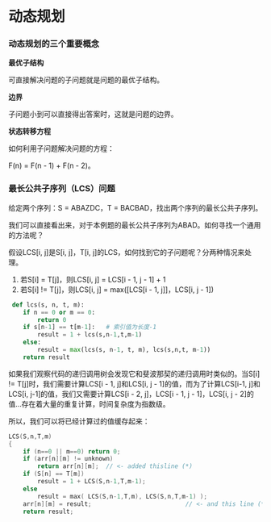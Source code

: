 # 动态规划

### 动态规划的三个重要概念

**最优子结构**

可直接解决问题的子问题就是问题的最优子结构。

**边界**

子问题小到可以直接得出答案时，这就是问题的边界。

**状态转移方程**

如何利用子问题解决问题的方程：

F(n) = F(n - 1) + F(n - 2)。



### 最长公共子序列（LCS）问题

给定两个序列：S = ABAZDC，T = BACBAD，找出两个序列的最长公共子序列。

我们可以直接看出来，对于本例题的最长公共子序列为ABAD。如何寻找一个通用的方法呢？

假设LCS[i, j]是S[i, j]，T[i, j]的LCS，如何找到它的子问题呢？分两种情况来处理。

1. 若S[i] = T[j]，则LCS[i, j] = LCS[i - 1, j - 1] + 1
2. 若S[i] != T[j]，则LCS[i, j] = max([LCS[i - 1, j]]，LCS[i, j - 1])

```python
 def lcs(s, n, t, m):
    if n == 0 or m == 0:
        return 0
    if s[n-1] == t[m-1]:   # 索引值为长度-1
        result = 1 + lcs(s,n-1,t,m-1)
    else:
    	result = max(lcs(s, n-1, t, m), lcs(s,n,t, m-1))
	return result
```

如果我们观察代码的递归调用树会发现它和斐波那契的递归调用时类似的。当S[i] != T[j]时，我们需要计算LCS[i - 1, j]和LCS[i, j - 1]的值，而为了计算LCS[i-1, j]和LCS[i, j-1]的值，我们又需要计算LCS[i - 2, j]，LCS[i - 1, j - 1]，LCS[i, j - 2]的值…存在着大量的重复计算，时间复杂度为指数级。

所以，我们可以将已经计算过的值缓存起来：

```C
LCS(S,n,T,m)
{
    if (n==0 || m==0) return 0;
    if (arr[n][m] != unknown) 
        return arr[n][m];  // <- added thisline (*)
    if (S[n] == T[m]) 
        result = 1 + LCS(S,n-1,T,m-1);
    else 
        result = max( LCS(S,n-1,T,m), LCS(S,n,T,m-1) );
    arr[n][m] = result;                          // <- and this line (**)
    return result;
```


